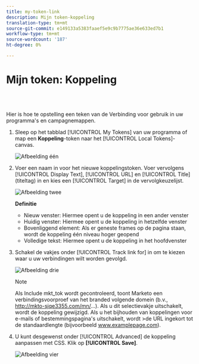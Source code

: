 ```yaml
---
title: my-token-link
description: Mijn token-koppeling
translation-type: tm+mt
source-git-commit: e149133a5383faaef5e9c9b7775ae36e633ed7b1
workflow-type: tm+mt
source-wordcount: '187'
ht-degree: 0%

---
```



# Mijn token: Koppeling

<br> 

Hier is hoe te opstelling een teken van de Verbinding voor gebruik in uw programma&#39;s en campagnemappen.

1. Sleep op het tabblad [!UICONTROL My Tokens] van uw programma of map een **Koppeling**-token naar het [!UICONTROL Local Tokens]-canvas.

   ![Afbeelding één](/help/sky/assets/my-tokens/my-token-link/my-token-link-1.png)

1. Voer een naam in voor het nieuwe koppelingstoken. Voer vervolgens [!UICONTROL Display Text], [!UICONTROL URL] en [!UICONTROL Title] (titeltag) in en kies een [!UICONTROL Target] in de vervolgkeuzelijst.

   ![Afbeelding twee](/help/sky/assets/my-tokens/my-token-link/my-token-link-2.png)

   **Definitie**

   * Nieuw venster: Hiermee opent u de koppeling in een ander venster
   * Huidig venster: Hiermee opent u de koppeling in hetzelfde venster
   * Bovenliggend element: Als er geneste frames op de pagina staan, wordt de koppeling één niveau hoger geopend
   * Volledige tekst: Hiermee opent u de koppeling in het hoofdvenster

1. Schakel de vakjes onder [!UICONTROL Track link for] in om te kiezen waar u uw verbindingen wilt worden gevolgd.

   ![Afbeelding drie](/help/sky/assets/my-tokens/my-token-link/my-token-link-3.png)

   >[!NOTE]
   >
   >Als Include mkt_tok wordt gecontroleerd, toont Marketo een verbindingsvoorproef van het branded volgende domein (b.v., http://mkto-sjqe3355.com/mn/...). Als u dit selectievakje uitschakelt, wordt de koppeling gewijzigd. Als u het bijhouden van koppelingen voor e-mails of bestemmingspagina&#39;s uitschakelt, wordt >de URL ingekort tot de standaardlengte (bijvoorbeeld www.examplepage.com).

1. U kunt desgewenst onder [!UICONTROL Advanced] de koppeling aanpassen met CSS. Klik op **[!UICONTROL Save]**.

   ![Afbeelding vier](/help/sky/assets/my-tokens/my-token-link/my-token-link-4.png)

